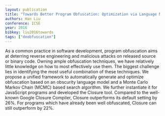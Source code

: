 ```yaml
---
layout: publication
title: "Towards Better Program Obfuscation: Optimization via Language Models"
authors: Han Liu
conference: ICSE
year: 2016
bibkey: liu2016towards
tags: ["deobfuscation"]
---
```

As a common practice in software development, program
obfuscation aims at deterring reverse engineering and malicious attacks on released source or binary code. Owning ample obfuscation techniques, we have relatively little
knowledge on how to most effectively use them. The biggest
challenge lies in identifying the most useful combination of
these techniques. We propose a unified framework to automatically generate and optimize obfuscation based on an
obscurity language model and a Monte Carlo Markov Chain
(MCMC) based search algorithm. We further instantiate it
for JavaScript programs and developed the Closure tool.
Compared to the well-known Google Closure Compiler, Closure outperforms its default setting by 26%. For programs
which have already been well obfuscated, Closure can still
outperform by 22%.
